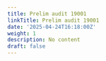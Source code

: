 ```yaml
---
title: Prelim audit 19001
linkTitle: Prelim audit 19001
date: '2025-04-24T16:18:00Z'
weight: 1
description: No content
draft: false
---
```




